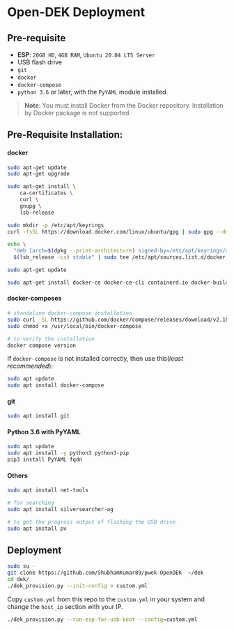 # Open-DEK Deployment

## Pre-requisite

 - **ESP**: `20GB HD`, `4GB RAM`, `Ubuntu 20.04 LTS Server`
 - USB flash drive
 - `git`
 - `docker`
 - `docker-compose`
 - `python 3.6` or later, with the `PyYAML` module installed.

> **Note**:
> You must install Docker from the Docker repository. Installation by Docker package is not supported.

## Pre-Requisite Installation:

#### docker

```bash
sudo apt-get update
sudo apt-get upgrade

sudo apt-get install \
    ca-certificates \
    curl \
    gnupg \
    lsb-release

sudo mkdir -p /etc/apt/keyrings
curl -fsSL https://download.docker.com/linux/ubuntu/gpg | sudo gpg --dearmor -o /etc/apt/keyrings/docker.gpg

echo \
  "deb [arch=$(dpkg --print-architecture) signed-by=/etc/apt/keyrings/docker.gpg] https://download.docker.com/linux/ubuntu \
  $(lsb_release -cs) stable" | sudo tee /etc/apt/sources.list.d/docker.list > /dev/null

sudo apt-get update

sudo apt-get install docker-ce docker-ce-cli containerd.io docker-buildx-plugin docker-compose-plugin
```

#### docker-composes

```bash
# standalone docker-compose installation
sudo curl -SL https://github.com/docker/compose/releases/download/v2.18.1/docker-compose-linux-x86_64 -o /usr/local/bin/docker-compose
sudo chmod +x /usr/local/bin/docker-compose

# to verify the installation
docker compose version
```

If `docker-compose` is not installed correctly, then use this(*least recommended*):

```bash
sudo apt update
sudo apt install docker-compose
```

#### git

```bash
sudo apt install git
```

#### Python 3.6 with PyYAML

```bash
sudo apt update
sudo apt install -y python3 python3-pip
pip3 install PyYAML fqdn
```

#### Others

```bash
sudo apt install net-tools

# for searching 
sudo apt install silversearcher-ag

# to get the progress output of flashing the USB drive
sudo apt install pv 
```

## Deployment

```bash
sudo su -
git clone https://github.com/ShubhamKumar89/pwek-OpenDEK  ~/dek
cd dek/
./dek_provision.py --init-config > custom.yml
```

Copy `custom.yml` from this repo to the `custom.yml` in your system and change the `host_ip` section with your IP.

```bash
./dek_provision.py --run-esp-for-usb-boot --config=custom.yml
```
